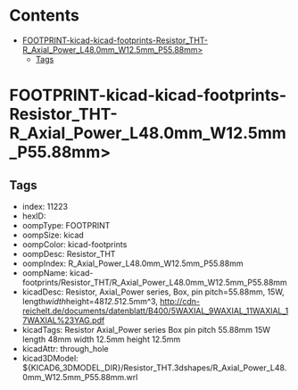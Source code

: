 



Contents
========

* [FOOTPRINT-kicad-kicad-footprints-Resistor_THT-R_Axial_Power_L48.0mm_W12.5mm_P55.88mm>](#footprint-kicad-kicad-footprints-resistor_tht-r_axial_power_l480mm_w125mm_p5588mm)
	* [Tags](#tags)

# FOOTPRINT-kicad-kicad-footprints-Resistor_THT-R_Axial_Power_L48.0mm_W12.5mm_P55.88mm>

## Tags

- index: 11223
- hexID: 
- oompType: FOOTPRINT
- oompSize: kicad
- oompColor: kicad-footprints
- oompDesc: Resistor_THT
- oompIndex: R_Axial_Power_L48.0mm_W12.5mm_P55.88mm
- oompName: kicad-footprints/Resistor_THT/R_Axial_Power_L48.0mm_W12.5mm_P55.88mm
- kicadDesc: Resistor, Axial_Power series, Box, pin pitch=55.88mm, 15W, length*width*height=48*12.5*12.5mm^3, http://cdn-reichelt.de/documents/datenblatt/B400/5WAXIAL_9WAXIAL_11WAXIAL_17WAXIAL%23YAG.pdf
- kicadTags: Resistor Axial_Power series Box pin pitch 55.88mm 15W length 48mm width 12.5mm height 12.5mm
- kicadAttr: through_hole
- kicad3DModel: ${KICAD6_3DMODEL_DIR}/Resistor_THT.3dshapes/R_Axial_Power_L48.0mm_W12.5mm_P55.88mm.wrl
